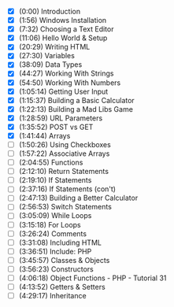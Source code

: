 - [x] (0:00) Introduction
- [x] (1:56) Windows Installation
- [x] (7:32) Choosing a Text Editor
- [x] (11:06) Hello World & Setup
- [x] (20:29) Writing HTML
- [x] (27:30) Variables
- [x] (38:09) Data Types
- [x] (44:27) Working With Strings
- [x] (54:50) Working With Numbers
- [x] (1:05:14) Getting User Input
- [x] (1:15:37) Building a Basic Calculator
- [x] (1:22:13) Building a Mad Libs Game
- [x] (1:28:59) URL Parameters
- [x] (1:35:52) POST vs GET
- [x] (1:41:44) Arrays
- [ ] (1:50:26) Using Checkboxes
- [ ] (1:57:22) Associative Arrays
- [ ] (2:04:55) Functions
- [ ] (2:12:10) Return Statements
- [ ] (2:19:10) If Statements
- [ ] (2:37:16) If Statements (con't)
- [ ] (2:47:13) Building a Better Calculator
- [ ] (2:56:53) Switch Statements
- [ ] (3:05:09) While Loops
- [ ] (3:15:18) For Loops
- [ ] (3:26:24) Comments
- [ ] (3:31:08) Including HTML
- [ ] (3:36:51) Include: PHP
- [ ] (3:45:57) Classes & Objects
- [ ] (3:56:23) Constructors
- [ ] (4:06:18) Object Functions - PHP - Tutorial 31
- [ ] (4:13:52) Getters & Setters
- [ ] (4:29:17) Inheritance
